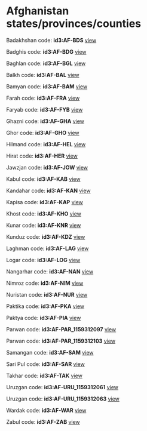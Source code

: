 # Afghanistan states/provinces/counties
Badakhshan     code: **id3:AF-BDS**     [view](../export/geojson/medium/id3/af/bds.geojson)     


Badghis     code: **id3:AF-BDG**     [view](../export/geojson/medium/id3/af/bdg.geojson)     


Baghlan     code: **id3:AF-BGL**     [view](../export/geojson/medium/id3/af/bgl.geojson)     


Balkh     code: **id3:AF-BAL**     [view](../export/geojson/medium/id3/af/bal.geojson)     


Bamyan     code: **id3:AF-BAM**     [view](../export/geojson/medium/id3/af/bam.geojson)     


Farah     code: **id3:AF-FRA**     [view](../export/geojson/medium/id3/af/fra.geojson)     


Faryab     code: **id3:AF-FYB**     [view](../export/geojson/medium/id3/af/fyb.geojson)     


Ghazni     code: **id3:AF-GHA**     [view](../export/geojson/medium/id3/af/gha.geojson)     


Ghor     code: **id3:AF-GHO**     [view](../export/geojson/medium/id3/af/gho.geojson)     


Hilmand     code: **id3:AF-HEL**     [view](../export/geojson/medium/id3/af/hel.geojson)     


Hirat     code: **id3:AF-HER**     [view](../export/geojson/medium/id3/af/her.geojson)     


Jawzjan     code: **id3:AF-JOW**     [view](../export/geojson/medium/id3/af/jow.geojson)     


Kabul     code: **id3:AF-KAB**     [view](../export/geojson/medium/id3/af/kab.geojson)     


Kandahar     code: **id3:AF-KAN**     [view](../export/geojson/medium/id3/af/kan.geojson)     


Kapisa     code: **id3:AF-KAP**     [view](../export/geojson/medium/id3/af/kap.geojson)     


Khost     code: **id3:AF-KHO**     [view](../export/geojson/medium/id3/af/kho.geojson)     


Kunar     code: **id3:AF-KNR**     [view](../export/geojson/medium/id3/af/knr.geojson)     


Kunduz     code: **id3:AF-KDZ**     [view](../export/geojson/medium/id3/af/kdz.geojson)     


Laghman     code: **id3:AF-LAG**     [view](../export/geojson/medium/id3/af/lag.geojson)     


Logar     code: **id3:AF-LOG**     [view](../export/geojson/medium/id3/af/log.geojson)     


Nangarhar     code: **id3:AF-NAN**     [view](../export/geojson/medium/id3/af/nan.geojson)     


Nimroz     code: **id3:AF-NIM**     [view](../export/geojson/medium/id3/af/nim.geojson)     


Nuristan     code: **id3:AF-NUR**     [view](../export/geojson/medium/id3/af/nur.geojson)     


Paktika     code: **id3:AF-PKA**     [view](../export/geojson/medium/id3/af/pka.geojson)     


Paktya     code: **id3:AF-PIA**     [view](../export/geojson/medium/id3/af/pia.geojson)     


Parwan     code: **id3:AF-PAR_1159312097**     [view](../export/geojson/medium/id3/af/par_1159312097.geojson)     


Parwan     code: **id3:AF-PAR_1159312103**     [view](../export/geojson/medium/id3/af/par_1159312103.geojson)     


Samangan     code: **id3:AF-SAM**     [view](../export/geojson/medium/id3/af/sam.geojson)     


Sari Pul     code: **id3:AF-SAR**     [view](../export/geojson/medium/id3/af/sar.geojson)     


Takhar     code: **id3:AF-TAK**     [view](../export/geojson/medium/id3/af/tak.geojson)     


Uruzgan     code: **id3:AF-URU_1159312061**     [view](../export/geojson/medium/id3/af/uru_1159312061.geojson)     


Uruzgan     code: **id3:AF-URU_1159312063**     [view](../export/geojson/medium/id3/af/uru_1159312063.geojson)     


Wardak     code: **id3:AF-WAR**     [view](../export/geojson/medium/id3/af/war.geojson)     


Zabul     code: **id3:AF-ZAB**     [view](../export/geojson/medium/id3/af/zab.geojson)     

